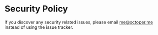 # Security Policy

If you discover any security related issues, please email me@octoper.me instead of using the issue tracker.
